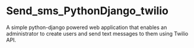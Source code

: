 # Send_sms_PythonDjango_twilio

A simple python-django powered web application that enables an administrator to create users and send text messages to them using Twilio API.
